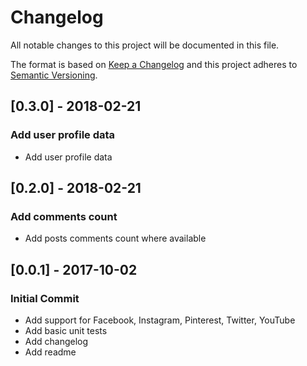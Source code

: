 # Changelog
All notable changes to this project will be documented in this file.

The format is based on [Keep a Changelog](http://keepachangelog.com/en/1.0.0/)
and this project adheres to [Semantic Versioning](http://semver.org/spec/v2.0.0.html).

## [0.3.0] - 2018-02-21
### Add user profile data
- Add user profile data

## [0.2.0] - 2018-02-21
### Add comments count
- Add posts comments count where available

## [0.0.1] - 2017-10-02
### Initial Commit

- Add support for Facebook, Instagram, Pinterest, Twitter, YouTube
- Add basic unit tests
- Add changelog
- Add readme
